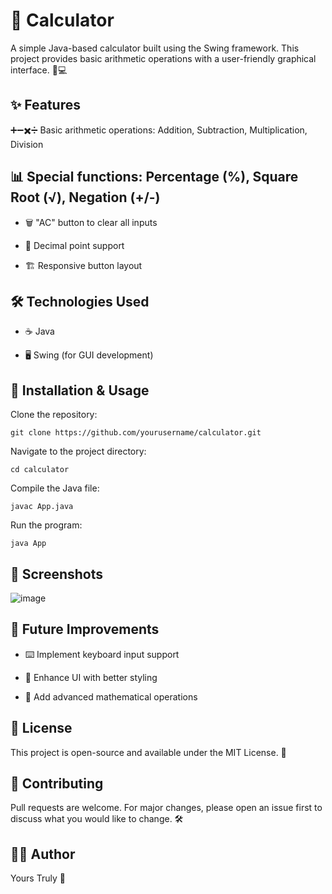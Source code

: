 # 🧮 Calculator

A simple Java-based calculator built using the Swing framework. This project provides basic arithmetic operations with a user-friendly graphical interface. 🎨💻

## ✨ Features

➕➖✖️➗ Basic arithmetic operations: Addition, Subtraction, Multiplication, Division

## 📊 Special functions: Percentage (%), Square Root (√), Negation (+/-)

- 🗑️ "AC" button to clear all inputs

- 🔢 Decimal point support

- 🏗️ Responsive button layout

## 🛠️ Technologies Used

- ☕ Java

- 🖥️ Swing (for GUI development)

## 🚀 Installation & Usage

Clone the repository:
```
git clone https://github.com/yourusername/calculator.git
```
Navigate to the project directory:
```
cd calculator
```
Compile the Java file:
```
javac App.java
```
Run the program:
```
java App
```
## 📸 Screenshots

![image](https://github.com/user-attachments/assets/e0e6cb2a-eb99-4e71-9072-9490401c7b3a)


## 🔮 Future Improvements

- ⌨️ Implement keyboard input support

- 🎨 Enhance UI with better styling

- 🧮 Add advanced mathematical operations

## 📜 License

This project is open-source and available under the MIT License. 📝

## 🤝 Contributing

Pull requests are welcome. For major changes, please open an issue first to discuss what you would like to change. 🛠️

## 👨‍💻 Author

Yours Truly 🚀

